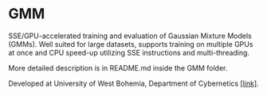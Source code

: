 GMM
===

SSE/GPU-accelerated training and evaluation of Gaussian Mixture Models (GMMs).
Well suited for large datasets, supports training on multiple GPUs at once and CPU speed-up utilizing SSE instructions and multi-threading.

More detailed description is in README.md inside the GMM folder.

Developed at University of West Bohemia, Department of Cybernetics [[link]](http://www.kky.zcu.cz/en/sw/gmm-estimator).
